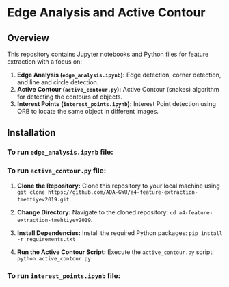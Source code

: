 # Edge Analysis and Active Contour

## Overview
This repository contains Jupyter notebooks and Python files for feature extraction with a focus on:

1. **Edge Analysis (`edge_analysis.ipynb`):** Edge detection, corner detection, and line and circle detection.
2. **Active Contour (`active_contour.py`):** Active Contour (snakes) algorithm for detecting the contours of objects.
3. **Interest Points (`interest_points.ipynb`):** Interest Point detection using ORB to locate the same object in different images.


## Installation 

### To run   `edge_analysis.ipynb` file:

### To run   `active_contour.py` file:

1. **Clone the Repository:**
   Clone this repository to your local machine using `git clone https://github.com/ADA-GWU/a4-feature-extraction-tmehtiyev2019.git`.

2. **Change Directory:**
Navigate to the cloned repository: `cd a4-feature-extraction-tmehtiyev2019`.

3. **Install Dependencies:**
Install the required Python packages: `pip install -r requirements.txt`

4. **Run the Active Contour Script:**
Execute the `active_contour.py` script: `python active_contour.py`


### To run   `interest_points.ipynb` file:
   




